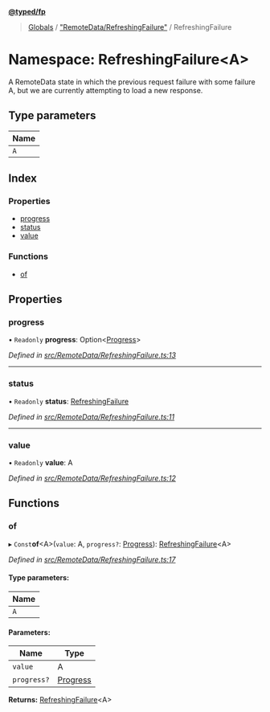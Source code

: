 **[@typed/fp](../README.md)**

> [Globals](../globals.md) / ["RemoteData/RefreshingFailure"](_remotedata_refreshingfailure_.md) / RefreshingFailure

# Namespace: RefreshingFailure\<A>

A RemoteData state in which the previous request failure with some failure A,
but we are currently attempting to load a new response.

## Type parameters

Name |
------ |
`A` |

## Index

### Properties

* [progress](_remotedata_refreshingfailure_.refreshingfailure.md#progress)
* [status](_remotedata_refreshingfailure_.refreshingfailure.md#status)
* [value](_remotedata_refreshingfailure_.refreshingfailure.md#value)

### Functions

* [of](_remotedata_refreshingfailure_.refreshingfailure.md#of)

## Properties

### progress

• `Readonly` **progress**: Option\<[Progress](../interfaces/_remotedata_progress_.progress.md)>

*Defined in [src/RemoteData/RefreshingFailure.ts:13](https://github.com/TylorS/typed-fp/blob/ac98ca1/src/RemoteData/RefreshingFailure.ts#L13)*

___

### status

• `Readonly` **status**: [RefreshingFailure](../enums/_remotedata_enums_.remotedatastatus.md#refreshingfailure)

*Defined in [src/RemoteData/RefreshingFailure.ts:11](https://github.com/TylorS/typed-fp/blob/ac98ca1/src/RemoteData/RefreshingFailure.ts#L11)*

___

### value

• `Readonly` **value**: A

*Defined in [src/RemoteData/RefreshingFailure.ts:12](https://github.com/TylorS/typed-fp/blob/ac98ca1/src/RemoteData/RefreshingFailure.ts#L12)*

## Functions

### of

▸ `Const`**of**\<A>(`value`: A, `progress?`: [Progress](../interfaces/_remotedata_progress_.progress.md)): [RefreshingFailure](_remotedata_refreshingfailure_.refreshingfailure.md)\<A>

*Defined in [src/RemoteData/RefreshingFailure.ts:17](https://github.com/TylorS/typed-fp/blob/ac98ca1/src/RemoteData/RefreshingFailure.ts#L17)*

#### Type parameters:

Name |
------ |
`A` |

#### Parameters:

Name | Type |
------ | ------ |
`value` | A |
`progress?` | [Progress](../interfaces/_remotedata_progress_.progress.md) |

**Returns:** [RefreshingFailure](_remotedata_refreshingfailure_.refreshingfailure.md)\<A>
